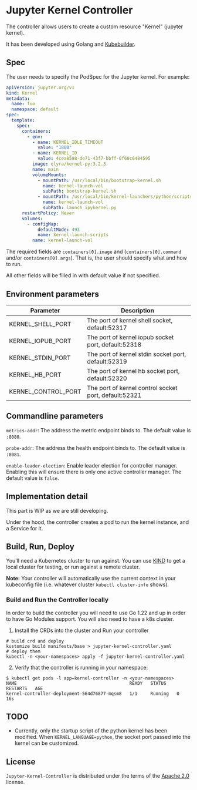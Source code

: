 # Jupyter Kernel Controller

The controller allows users to create a custom resource "Kernel" (jupyter kernel).

It has been developed using Golang and [Kubebuilder](https://book.kubebuilder.io/quick-start.html).

## Spec

The user needs to specify the PodSpec for the Jupyter kernel. For example:

```yaml
apiVersion: jupyter.org/v1
kind: Kernel
metadata:
  name: foo
  namespace: default
spec:
  template:
    spec:
      containers:
        - env:
          - name: KERNEL_IDLE_TIMEOUT
            value: "1800"
          - name: KERNEL_ID
            value: 4cea8598-de71-43f7-bbff-0f60c6484595
          image: elyra/kernel-py:3.2.3
          name: main
          volumeMounts:
            - mountPath: /usr/local/bin/bootstrap-kernel.sh
              name: kernel-launch-vol
              subPath: bootstrap-kernel.sh
            - mountPath: /usr/local/bin/kernel-launchers/python/scripts/launch_ipykernel.py
              name: kernel-launch-vol
              subPath: launch_ipykernel.py
      restartPolicy: Never
      volumes:
        - configMap:
            defaultMode: 493
            name: kernel-launch-scripts
          name: kernel-launch-vol
```

The required fields are `containers[0].image` and (`containers[0].command` and/or `containers[0].args`). That is, the
user should specify what and how to run.

All other fields will be filled in with default value if not specified.

## Environment parameters

| Parameter           | Description                                           |
| ------------------- | ----------------------------------------------------- |
| KERNEL_SHELL_PORT   | The port of kernel shell socket, default:52317        |
| KERNEL_IOPUB_PORT   | The port of kernel iopub socket port, default:52318   |
| KERNEL_STDIN_PORT   | The port of kernel stdin socket port, default:52319   |
| KERNEL_HB_PORT      | The port of kernel hb socket port, default:52320      |
| KERNEL_CONTROL_PORT | The port of kernel control socket port, default:52321 |

## Commandline parameters

`metrics-addr`: The address the metric endpoint binds to. The default value is `:8080`.

`probe-addr`: The address the health endpoint binds to. The default value is `:8081`.

`enable-leader-election`: Enable leader election for controller manager. Enabling this will ensure there is only one
active controller manager. The default value is `false`.

## Implementation detail

This part is WIP as we are still developing.

Under the hood, the controller creates a pod to run the kernel instance, and a Service for it.

## Build, Run, Deploy

You’ll need a Kubernetes cluster to run against. You can use [KIND](https://sigs.k8s.io/kind) to get a local cluster for
testing, or run against a remote cluster.

**Note:** Your controller will automatically use the current context in your kubeconfig file (i.e. whatever
cluster `kubectl cluster-info` shows).

### Build and Run the Controller locally

In order to build the controller you will need to use Go 1.22 and up in order to have Go Modules support. You will also
need to have a k8s cluster.

1. Install the CRDs into the cluster and Run your controller

```shell
# build crd and deploy
kustomize build manifests/base > jupyter-kernel-controller.yaml
# deploy them
kubectl -n <your-namespaces> apply -f jupyter-kernel-controller.yaml
```

2. Verify that the controller is running in your namespace:

```
$ kubectl get pods -l app=kernel-controller -n <your-namespaces>
NAME                                           READY   STATUS    RESTARTS   AGE
kernel-controller-deployment-564d76877-mqsm8   1/1     Running   0          16s
```

## TODO

- Currently, only the startup script of the python kernel has been modified. When `KERNEL_LANGUAGE=python`, the socket
  port passed into the kernel can be customized.

## License

`Jupyter-Kernel-Controller` is distributed under the terms of the [Apache 2.0](https://spdx.org/licenses/Apache-2.0.html) license.
